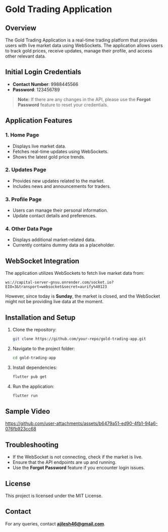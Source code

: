 # Gold Trading Application

## Overview
The Gold Trading Application is a real-time trading platform that provides users with live market data using WebSockets. The application allows users to track gold prices, receive updates, manage their profile, and access other relevant data.

## Initial Login Credentials
- **Contact Number**: 9988445566  
- **Password**: 123456789  

> **Note:** If there are any changes in the API, please use the **Forgot Password** feature to reset your credentials.

## Application Features
### 1. **Home Page**
   - Displays live market data.
   - Fetches real-time updates using WebSockets.
   - Shows the latest gold price trends.

### 2. **Updates Page**
   - Provides new updates related to the market.
   - Includes news and announcements for traders.

### 3. **Profile Page**
   - Users can manage their personal information.
   - Update contact details and preferences.

### 4. **Other Data Page**
   - Displays additional market-related data.
   - Currently contains dummy data as a placeholder.

## WebSocket Integration
The application utilizes WebSockets to fetch live market data from:
```
ws://capital-server-gnsu.onrender.com/socket.io?EIO=3&transport=websocket&secret=aurify%40123
```
However, since today is **Sunday**, the market is closed, and the WebSocket might not be providing live data at the moment.

## Installation and Setup
1. Clone the repository:
   ```sh
   git clone https://github.com/your-repo/gold-trading-app.git
   ```
2. Navigate to the project folder:
   ```sh
   cd gold-trading-app
   ```
3. Install dependencies:
   ```sh
   flutter pub get
   ```
4. Run the application:
   ```sh
   flutter run
   ```
## Sample Video

https://github.com/user-attachments/assets/b6479a51-ed90-4fb1-94a6-076fb923cc68


## Troubleshooting
- If the WebSocket is not connecting, check if the market is live.
- Ensure that the API endpoints are up and running.
- Use the **Forgot Password** feature if you encounter login issues.

## License
This project is licensed under the MIT License.

## Contact
For any queries, contact **ajilesh46@gmail.com**.

